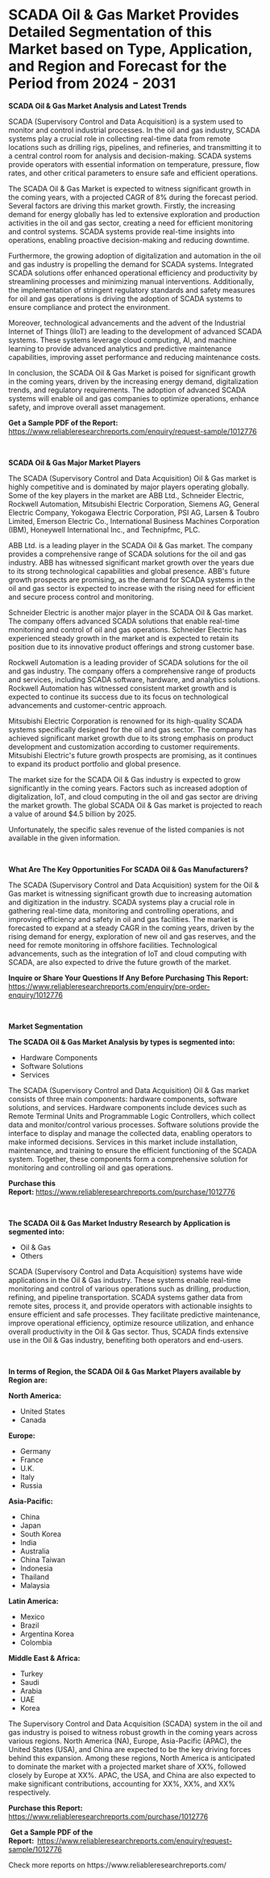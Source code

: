<p><h1>SCADA Oil & Gas Market Provides Detailed Segmentation of this Market based on Type, Application, and Region and Forecast for the Period from 2024 - 2031</h1></p><p><strong>SCADA Oil & Gas Market Analysis and Latest Trends</strong></p>
<p><p>SCADA (Supervisory Control and Data Acquisition) is a system used to monitor and control industrial processes. In the oil and gas industry, SCADA systems play a crucial role in collecting real-time data from remote locations such as drilling rigs, pipelines, and refineries, and transmitting it to a central control room for analysis and decision-making. SCADA systems provide operators with essential information on temperature, pressure, flow rates, and other critical parameters to ensure safe and efficient operations.</p><p>The SCADA Oil & Gas Market is expected to witness significant growth in the coming years, with a projected CAGR of 8% during the forecast period. Several factors are driving this market growth. Firstly, the increasing demand for energy globally has led to extensive exploration and production activities in the oil and gas sector, creating a need for efficient monitoring and control systems. SCADA systems provide real-time insights into operations, enabling proactive decision-making and reducing downtime.</p><p>Furthermore, the growing adoption of digitalization and automation in the oil and gas industry is propelling the demand for SCADA systems. Integrated SCADA solutions offer enhanced operational efficiency and productivity by streamlining processes and minimizing manual interventions. Additionally, the implementation of stringent regulatory standards and safety measures for oil and gas operations is driving the adoption of SCADA systems to ensure compliance and protect the environment.</p><p>Moreover, technological advancements and the advent of the Industrial Internet of Things (IIoT) are leading to the development of advanced SCADA systems. These systems leverage cloud computing, AI, and machine learning to provide advanced analytics and predictive maintenance capabilities, improving asset performance and reducing maintenance costs.</p><p>In conclusion, the SCADA Oil & Gas Market is poised for significant growth in the coming years, driven by the increasing energy demand, digitalization trends, and regulatory requirements. The adoption of advanced SCADA systems will enable oil and gas companies to optimize operations, enhance safety, and improve overall asset management.</p></p>
<p><strong>Get a Sample PDF of the Report:&nbsp;</strong> <a href="https://www.reliableresearchreports.com/enquiry/request-sample/1012776">https://www.reliableresearchreports.com/enquiry/request-sample/1012776</a></p>
<p>&nbsp;</p>
<p><strong>SCADA Oil & Gas Major Market Players</strong></p>
<p><p>The SCADA (Supervisory Control and Data Acquisition) Oil & Gas market is highly competitive and is dominated by major players operating globally. Some of the key players in the market are ABB Ltd., Schneider Electric, Rockwell Automation, Mitsubishi Electric Corporation, Siemens AG, General Electric Company, Yokogawa Electric Corporation, PSI AG, Larsen & Toubro Limited, Emerson Electric Co., International Business Machines Corporation (IBM), Honeywell International Inc., and Technipfmc, PLC.</p><p>ABB Ltd. is a leading player in the SCADA Oil & Gas market. The company provides a comprehensive range of SCADA solutions for the oil and gas industry. ABB has witnessed significant market growth over the years due to its strong technological capabilities and global presence. ABB's future growth prospects are promising, as the demand for SCADA systems in the oil and gas sector is expected to increase with the rising need for efficient and secure process control and monitoring.</p><p>Schneider Electric is another major player in the SCADA Oil & Gas market. The company offers advanced SCADA solutions that enable real-time monitoring and control of oil and gas operations. Schneider Electric has experienced steady growth in the market and is expected to retain its position due to its innovative product offerings and strong customer base.</p><p>Rockwell Automation is a leading provider of SCADA solutions for the oil and gas industry. The company offers a comprehensive range of products and services, including SCADA software, hardware, and analytics solutions. Rockwell Automation has witnessed consistent market growth and is expected to continue its success due to its focus on technological advancements and customer-centric approach.</p><p>Mitsubishi Electric Corporation is renowned for its high-quality SCADA systems specifically designed for the oil and gas sector. The company has achieved significant market growth due to its strong emphasis on product development and customization according to customer requirements. Mitsubishi Electric's future growth prospects are promising, as it continues to expand its product portfolio and global presence.</p><p>The market size for the SCADA Oil & Gas industry is expected to grow significantly in the coming years. Factors such as increased adoption of digitalization, IoT, and cloud computing in the oil and gas sector are driving the market growth. The global SCADA Oil & Gas market is projected to reach a value of around $4.5 billion by 2025.</p><p>Unfortunately, the specific sales revenue of the listed companies is not available in the given information.</p></p>
<p>&nbsp;</p>
<p><strong>What Are The Key Opportunities For SCADA Oil & Gas Manufacturers?</strong></p>
<p><p>The SCADA (Supervisory Control and Data Acquisition) system for the Oil & Gas market is witnessing significant growth due to increasing automation and digitization in the industry. SCADA systems play a crucial role in gathering real-time data, monitoring and controlling operations, and improving efficiency and safety in oil and gas facilities. The market is forecasted to expand at a steady CAGR in the coming years, driven by the rising demand for energy, exploration of new oil and gas reserves, and the need for remote monitoring in offshore facilities. Technological advancements, such as the integration of IoT and cloud computing with SCADA, are also expected to drive the future growth of the market.</p></p>
<p><strong>Inquire or Share Your Questions If Any Before Purchasing This Report:</strong> <a href="https://www.reliableresearchreports.com/enquiry/pre-order-enquiry/1012776">https://www.reliableresearchreports.com/enquiry/pre-order-enquiry/1012776</a></p>
<p>&nbsp;</p>
<p><strong>Market Segmentation</strong></p>
<p><strong>The SCADA Oil & Gas Market Analysis by types is segmented into:</strong></p>
<p><ul><li>Hardware Components</li><li>Software Solutions</li><li>Services</li></ul></p>
<p><p>The SCADA (Supervisory Control and Data Acquisition) Oil & Gas market consists of three main components: hardware components, software solutions, and services. Hardware components include devices such as Remote Terminal Units and Programmable Logic Controllers, which collect data and monitor/control various processes. Software solutions provide the interface to display and manage the collected data, enabling operators to make informed decisions. Services in this market include installation, maintenance, and training to ensure the efficient functioning of the SCADA system. Together, these components form a comprehensive solution for monitoring and controlling oil and gas operations.</p></p>
<p><strong>Purchase this Report:&nbsp;</strong><a href="https://www.reliableresearchreports.com/purchase/1012776">https://www.reliableresearchreports.com/purchase/1012776</a></p>
<p>&nbsp;</p>
<p><strong>The SCADA Oil & Gas Market Industry Research by Application is segmented into:</strong></p>
<p><ul><li>Oil & Gas</li><li>Others</li></ul></p>
<p><p>SCADA (Supervisory Control and Data Acquisition) systems have wide applications in the Oil & Gas industry. These systems enable real-time monitoring and control of various operations such as drilling, production, refining, and pipeline transportation. SCADA systems gather data from remote sites, process it, and provide operators with actionable insights to ensure efficient and safe processes. They facilitate predictive maintenance, improve operational efficiency, optimize resource utilization, and enhance overall productivity in the Oil & Gas sector. Thus, SCADA finds extensive use in the Oil & Gas industry, benefiting both operators and end-users.</p></p>
<p>&nbsp;</p>
<p><strong>In terms of Region, the SCADA Oil & Gas Market Players available by Region are:</strong></p>
<p>
    <p> <strong> North America: </strong>
        <ul>
            <li>United States</li>
            <li>Canada</li>
        </ul>
        </p> 
    <p> <strong> Europe: </strong>
        <ul>
            <li>Germany</li>
            <li>France</li>
            <li>U.K.</li>
            <li>Italy</li>
            <li>Russia</li>
        </ul>
        </p> 
    <p> <strong> Asia-Pacific: </strong>
        <ul>
            <li>China</li>
            <li>Japan</li>
            <li>South Korea</li>
            <li>India</li>
            <li>Australia</li>
            <li>China Taiwan</li>
            <li>Indonesia</li>
            <li>Thailand</li>
            <li>Malaysia</li>
        </ul>
        </p> 
    <p> <strong> Latin America: </strong>
        <ul>
            <li>Mexico</li>
            <li>Brazil</li>
            <li>Argentina Korea</li>
            <li>Colombia</li>
        </ul>
        </p> 
    <p> <strong> Middle East & Africa: </strong>
        <ul>
            <li>Turkey</li>
            <li>Saudi</li>
            <li>Arabia</li>
            <li>UAE</li>
            <li>Korea</li>
        </ul>
    </p>
    </p>
<p><p>The Supervisory Control and Data Acquisition (SCADA) system in the oil and gas industry is poised to witness robust growth in the coming years across various regions. North America (NA), Europe, Asia-Pacific (APAC), the United States (USA), and China are expected to be the key driving forces behind this expansion. Among these regions, North America is anticipated to dominate the market with a projected market share of XX%, followed closely by Europe at XX%. APAC, the USA, and China are also expected to make significant contributions, accounting for XX%, XX%, and XX% respectively.</p></p>
<p><strong>Purchase this Report: </strong><a href="https://www.reliableresearchreports.com/purchase/1012776">https://www.reliableresearchreports.com/purchase/1012776</a></p>
<p>&nbsp;<strong>Get a Sample PDF of the Report:&nbsp;&nbsp;</strong><a href="https://www.reliableresearchreports.com/enquiry/request-sample/1012776">https://www.reliableresearchreports.com/enquiry/request-sample/1012776</a></p>
<p><strong></strong></p>
<p>Check more reports on https://www.reliableresearchreports.com/</p>